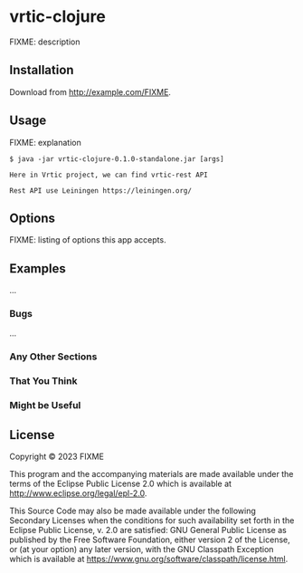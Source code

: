# vrtic-clojure

FIXME: description

## Installation

Download from http://example.com/FIXME.

## Usage

FIXME: explanation

    $ java -jar vrtic-clojure-0.1.0-standalone.jar [args]

    Here in Vrtic project, we can find vrtic-rest API 

    Rest API use Leiningen https://leiningen.org/ 
## Options

FIXME: listing of options this app accepts.

## Examples

...

### Bugs

...

### Any Other Sections
### That You Think
### Might be Useful

## License

Copyright © 2023 FIXME

This program and the accompanying materials are made available under the
terms of the Eclipse Public License 2.0 which is available at
http://www.eclipse.org/legal/epl-2.0.

This Source Code may also be made available under the following Secondary
Licenses when the conditions for such availability set forth in the Eclipse
Public License, v. 2.0 are satisfied: GNU General Public License as published by
the Free Software Foundation, either version 2 of the License, or (at your
option) any later version, with the GNU Classpath Exception which is available
at https://www.gnu.org/software/classpath/license.html.
